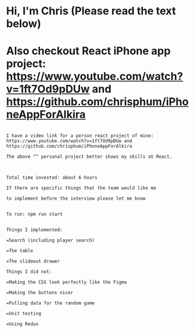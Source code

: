 # Hi, I'm Chris (Please read the text below)
# Also checkout React iPhone app project: https://www.youtube.com/watch?v=1ft7Od9pDUw and https://github.com/chrisphum/iPhoneAppForAlkira
~~~~~~~~~~~~

I have a video link for a person react project of mine: https://www.youtube.com/watch?v=1ft7Od9pDUw and https://github.com/chrisphum/iPhoneAppForAlkira

The above ^^ personal project better shows my skills at React.



Total time invested: about 6 hours

If there are specific things that the team would like me

to implement before the interview please let me know
~~~~~~~~~~~~
~~~~~~~~~~~~

To run: npm run start
~~~~~~~~~~~~
~~~~~~~~~~~~
 
Things I implemented: 

=Search (including player search)

=The table

=The slideout drawer

~~~~~~~~~~~~
~~~~~~~~~~~~
Things I did not:

=Making the CSS look perfectly like the Figma

=Making the buttons nicer

=Pulling data for the random game

=Unit testing

=Using Redux
~~~~~~~~~~~~

